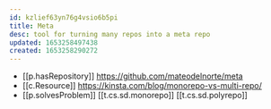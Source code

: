 ```yaml
---
id: kzlief63yn76g4vsio6b5pi
title: Meta
desc: tool for turning many repos into a meta repo
updated: 1653258497438
created: 1653258290272
---
```



- [[p.hasRepository]] https://github.com/mateodelnorte/meta
- [[c.Resource]] https://kinsta.com/blog/monorepo-vs-multi-repo/
- [[p.solvesProblem]] [[t.cs.sd.monorepo]] [[t.cs.sd.polyrepo]]
